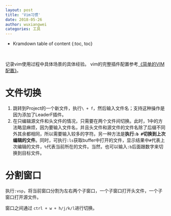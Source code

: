 ```yaml
---
layout: post
title: 'Vim习惯'
date: 2018-05-26
author: wuxiangwei
categories: 工具
---
```


* Kramdown table of content
{:toc, toc}
<br>

记录vim使用过程中具体场景的具体经验。
vim的完整插件配置参考[《简单的VIM配置》](https://wuxiangwei.github.io/%E5%B7%A5%E5%85%B7/2015/03/05/Vim.html)。

# 文件切换 #

1. 跳转到Project的一个新文件，执行`\ + f`，然后输入文件名；支持这种操作是因为添加了LeaderF插件。
2. 在只编辑源文件和头文件的情况，只需要在两个文件间切换。此时，1中的方法略显麻烦，因为要输入文件名，并且头文件和源文件的文件名除了后缀不同外其余都相同，所以需要输入较多的字符。另一种方法是**执行`:b #`切换到上次编辑的文件**。同时，可执行`:ls`获取buffer中打开的文件，显示结果中`#`代表上次编辑的文件，`%`代表当前所在的文件。当然，也可以输入`:b`后面跟数字来切换到目标文件。


# 分割窗口 #

执行`:vsp`，将当前窗口分割为左右两个子窗口，一个子窗口打开头文件，一个子窗口打开源文件。

窗口之间通过 `ctrl + w + h/j/k/l`进行切换。


